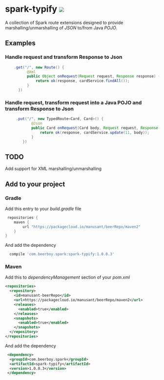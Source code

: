 # spark-typify  <img src="https://travis-ci.org/manusant/spark-typify.svg?branch=master"></img>
A collection of Spark route extensions designed to provide marshalling/unmarshalling of *JSON* to/from Java *POJO*.

## Examples
### Handle request and transform Response to Json
```java
    .get("/", new Route() {
          @Xml
          public Object onRequest(Request request, Response response) {
              return ok(response, cardService.findAll());
          }
      })
```
### Handle request, transform request into a Java POJO and transform Response to Json
```java
     .put("/", new TypedRoute<Card, Card>() {
            @Json
            public Card onRequest(Card body, Request request, Response response) {
                return ok(response, cardService.update(11, body));
            }
        })
```

## TODO
Add support for XML marshalling/unmarshalling

## Add to your project
### Gradle
Add this entry to your *build.gradle* file
```groovy
 repositories {
    maven {
        url "https://packagecloud.io/manusant/beerRepo/maven2"
    }
}
```
And add the dependency
```groovy
  compile 'com.beerboy.spark:spark-typify:1.0.0.3'
```
### Maven
Add this to *dependencyManagement* section of your *pom.xml* 
```xml
<repositories>
  <repository>
    <id>manusant-beerRepo</id>
    <url>https://packagecloud.io/manusant/beerRepo/maven2</url>
    <releases>
      <enabled>true</enabled>
    </releases>
    <snapshots>
      <enabled>true</enabled>
    </snapshots>
  </repository>
</repositories>
```
And add the dependency
```xml
 <dependency>
  <groupId>com.beerboy.spark</groupId>
  <artifactId>spark-typify</artifactId>
  <version>1.0.0.3</version>
 </dependency>
```
